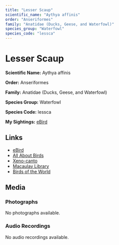 ```yaml
---
title: "Lesser Scaup"
scientific_name: "Aythya affinis"
order: "Anseriformes"
family: "Anatidae (Ducks, Geese, and Waterfowl)"
species_group: "Waterfowl"
species_code: "lessca"
---
```


# Lesser Scaup

**Scientific Name:** Aythya affinis

**Order:** Anseriformes

**Family:** Anatidae (Ducks, Geese, and Waterfowl)

**Species Group:** Waterfowl

**Species Code:** lessca

**My Sightings:** [eBird](https://ebird.org/lifelist?r=world&time=life&spp=lessca)

## Links
* [eBird](https://ebird.org/species/lessca) 
* [All About Birds](https://www.allaboutbirds.org/guide/lessca) 
* [Xeno-canto](https://www.xeno-canto.org/species/lessca) 
* [Macaulay Library](https://search.macaulaylibrary.org/catalog?taxonCode=lessca&sort=rating_rank_desc)
* [Birds of the World](https://birdsoftheworld.org/bow/species/lessca)

## Media
### Photographs
No photographs available.

### Audio Recordings
No audio recordings available.
